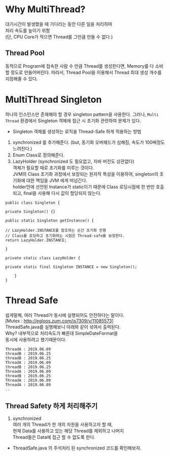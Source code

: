 # Why MultiThread?  
대기시간이 발생했을 때 기다리는 동안 다른 일을 처리하여  
처리 속도를 높이기 위함  
(단, CPU Core가 적으면 Thread를 그만큼 만들 수 없다.)

## Thread Pool
동적으로 Program에 접속한 사람 수 만큼 Thread를 생성한다면,
Memory를 다 소비할 정도로 만들어버린다. 따라서, Thread Pool을 이용해서 Thread 최대 생성 개수를 지정해줄 수 있다.

# MultiThread Singleton

하나의 인스턴스만 존재해야 할 경우 singleton pattern을 사용한다. 그러나, `Multi Thread` 환경에서 Singleton 객체에 접근 시 초기화 관련하여 문제가 있다.  
- Singleton 객체를 생성하는 로직을 Thread-Safe 하게 적용하는 방법  
1.  synchronized 를 추가해준다. (but, 동기화 오버헤드가 심해짐, 속도가 100배정도 느려진다.)
2.  Enum Class로 정의해준다.
3.  LazyHolder (synchronized 도 필요없고, 자바 버전도 상관없다)  
  객체가 필요할 때로 초기화를 미루는 것이다.  
  JVM의 Class 초기화 과정에서 보장되는 원자적 특성을 이용하여, singleton의 초기화에 대한 책임을 JVM 에게 떠넘긴다.  
  holder안에 선언된 Instance가 static이기 때문에 Class 로딩시점에 한 번만 호출되고, final을 사용해 다시 값이 할당되지 않는다.
```
public class Singleton {

private Singleton() {}

public static Singleton getInstance() {

// LazyHolder.INSTANCE를 참조하는 순간 초기화 진행
// Class를 로딩하고 초기화하는 시점은 Thread-safe를 보장한다.
return LazyHolder.INSTANCE;

}

private static class LazyHolder {

private static final Singleton INSTANCE = new Singleton();

	}
}
```
# Thread Safe
쉽게말해, 여러 Thread가 동시에 실행되어도 안전하다는 말이다.  
[Mutex : http://egloos.zum.com/js7309/v/11085573]  
ThreadSafe.java를 실행해보니 아래와 같이 섞여서 출력된다.  
Why? 내부적으로 처리속도가 빠른데 SimpleDateFormat을   
동시에 사용하려고 했기때문이다.  
```
ThreadA : 2019.06.09
threadB : 2019.06.25
threadB : 2019.06.25
ThreadA : 2019.06.09
threadB : 2019.06.25
ThreadA : 2019.06.09
threadB : 2019.06.25
ThreadA : 2019.06.09
ThreadA : 2019.06.09
..
```

## Thread Safety 하게 처리해주기
1. synchronized  
여러 개의 Thread가 한 개의 자원을 사용하고자 할 때,  
현재 Data를 사용하고 있는 해당 Thread를 제외하고 나머지  
Thread들은 Data에 접근 할 수 없도록 한다.  
- ThreadSafe.java 의 주석처리 된 synchronized 코드를 확인해보자. 
